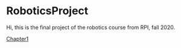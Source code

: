 # RoboticsProject
Hi, this is the final project of the robotics course from RPI, fall 2020.


[Chapter1](https://qiang-f-f.github.io/RoboticsProject/chapter1.html)
